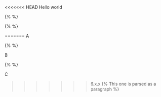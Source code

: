 <<<<<<< HEAD
Hello world

{% %}

{%  %}

=======
A

{% %}

B

{%  %}

C

>>>>>>> 6.x.x
{% This one is parsed as a paragraph
%}
